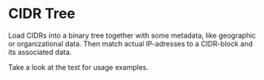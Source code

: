 # CIDR Tree
Load CIDRs into a binary tree together with some metadata, like geographic or organizational data. Then match actual IP-adresses to a CIDR-block and its associated data.

Take a look at the test for usage examples.
